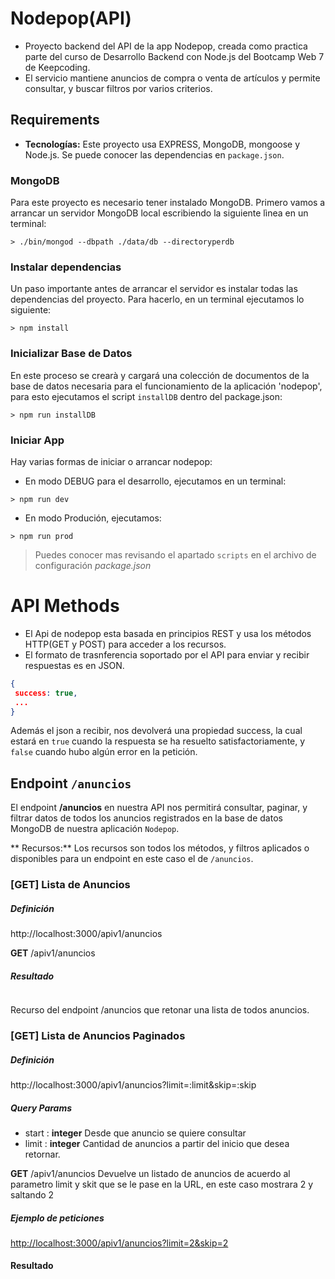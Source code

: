 # Nodepop(API)

- Proyecto backend del API de la app Nodepop, creada como practica parte del curso de Desarrollo Backend con Node.js del Bootcamp Web 7 de Keepcoding.
- El servicio mantiene anuncios de compra o venta de artículos y permite consultar,  y buscar filtros por varios criterios.

## Requirements
- **Tecnologías:** Este proyecto usa EXPRESS, MongoDB, mongoose y Node.js. Se puede conocer las dependencias en `package.json`.

### MongoDB
Para este proyecto es necesario tener instalado MongoDB. Primero vamos a arrancar un servidor MongoDB local escribiendo la siguiente lìnea en un terminal:

```shell
> ./bin/mongod --dbpath ./data/db --directoryperdb
```

### Instalar dependencias
Un paso importante antes de arrancar el servidor es instalar todas las dependencias del proyecto. Para hacerlo, en un terminal ejecutamos lo siguiente:

```shell
> npm install
```
### Inicializar Base de Datos
En este proceso se crearà y cargará una colección de documentos de la base de datos necesaria para el funcionamiento de la aplicación 'nodepop', para esto ejecutamos el script `installDB` dentro del package.json:
```shell
> npm run installDB
```
### Iniciar App
Hay varias formas de iniciar o arrancar nodepop:
- En modo DEBUG para el desarrollo, ejecutamos en un terminal:
```shell
> npm run dev
```
- En modo Produción, ejecutamos:
```shell
> npm run prod
```

> Puedes conocer mas revisando el apartado `scripts` en el archivo de configuración *package.json*

# API Methods

- El Api de nodepop esta basada en principios REST y usa los métodos HTTP(GET y POST) para acceder a los recursos. 
- El formato de trasnferencia soportado por el API para enviar y recibir respuestas es en JSON.

```json
{
 success: true,
 ...
}
```
Además el json a recibir, nos devolverá una propiedad success, la cual estará en `true` cuando la respuesta se ha resuelto satisfactoriamente, y `false` cuando hubo algún error en la petición.

## Endpoint `/anuncios`

El endpoint **/anuncios** en nuestra API nos permitirá  consultar, paginar, y filtrar datos de todos los anuncios registrados en la base de datos MongoDB de nuestra aplicación `Nodepop`.

** Recursos:** 
Los recursos son todos los métodos, y filtros aplicados o disponibles para un endpoint en este caso el de `/anuncios`.

### [GET] Lista de Anuncios

##### Definición
http://localhost:3000/apiv1/anuncios



**GET** /apiv1/anuncios

##### Resultado

```JSON

```
Recurso del endpoint /anuncios que retonar una lista de todos anuncios.

### [GET] Lista de Anuncios Paginados

##### Definición
http://localhost:3000/apiv1/anuncios?limit=:limit&skip=:skip

##### Query Params
- start : **integer** Desde que anuncio se quiere consultar
- limit : **integer** Cantidad de anuncios a partir del inicio que desea retornar.

**GET** /apiv1/anuncios
Devuelve un listado de anuncios de acuerdo al parametro limit y skit que se le pase en la URL, en este caso mostrara 2 y saltando 2

##### Ejemplo de peticiones

[http://localhost:3000/apiv1/anuncios?limit=2&skip=2](http://localhost:3000/apiv1/anuncios?limit=2&skip=2)

#### Resultado

```json

```

### 

